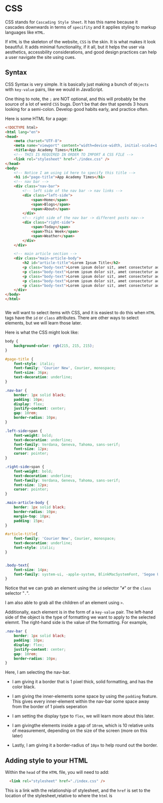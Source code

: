 # CSS

CSS stands for `Cascading Style Sheet`. It has this name because it cascades downwards in terms of `specifity` and it applies styling to markup languages like `HTML`.

If `HTML` is the skeleton of the website, `CSS` is the skin. It is what makes it look beautiful. It adds minimal functionality, if it all, but it helps the user via aesthetics, accessbility considerations, and good design practices can help a user navigate the site using cues.


## Syntax

CSS Syntax is very simple. It is basically just making a bunch of `Objects` with `key-value` pairs, like we would in JavaScript.

One thing to note, the `;` are NOT optional, and this will probably be the source of a lot of weird `CSS` bugs. Don't be that dev that spends 3 hours looking for a semi-colon. Develop good habits early, and practice often.


Here is some HTML for a page:

```html
<!DOCTYPE html>
<html lang="en">
<head>
    <meta charset="UTF-8">
    <meta name="viewport" content="width=device-width, initial-scale=1.0">
    <title>App Academy Times</title>
    <!-- THIS IS REQUIRED IN ORDER TO IMPORT A CSS FILE -->
    <link rel="stylesheet" href="./index.css" />
</head>
<body>
    <!-- Notice I am using id here to specify this title -->
    <h1 id="page-title">App Academy Times</h1>
    <!-- nav bar -->
    <div class="nav-bar">
        <!-- left side of the nav bar -> nav links -->
        <div class="left-side">
            <span>Home</span>
            <span>Blogs</span>
            <span>About</span>
        </div>
        <!-- right side of the nav bar -> different posts nav-->
        <div class="right-side">
            <span>Today</span>
            <span>This Week</span>
            <span>Weather</span>
        </div>
    </div>

    <!-- main article section -->
    <div class="main-article-body">
        <h2 id="article-title">Lorem Ipsum Title</h2>
        <p class="body-text">Lorem ipsum dolor sit, amet consectetur adipisicing elit. Assumenda ad, hic error iste officiis tempora aliquid aperiam harum itaque! Doloribus enim quod ut vero iste illo, veniam est eius! Maiores.</p>
        <p class="body-text">Lorem ipsum dolor sit, amet consectetur adipisicing elit. Assumenda ad, hic error iste officiis tempora aliquid aperiam harum itaque! Doloribus enim quod ut vero iste illo, veniam est eius! Maiores.</p>
        <p class="body-text">Lorem ipsum dolor sit, amet consectetur adipisicing elit. Assumenda ad, hic error iste officiis tempora aliquid aperiam harum itaque! Doloribus enim quod ut vero iste illo, veniam est eius! Maiores.</p>
        <p class="body-text">Lorem ipsum dolor sit, amet consectetur adipisicing elit. Assumenda ad, hic error iste officiis tempora aliquid aperiam harum itaque! Doloribus enim quod ut vero iste illo, veniam est eius! Maiores.</p>
        <p class="body-text">Lorem ipsum dolor sit, amet consectetur adipisicing elit. Assumenda ad, hic error iste officiis tempora aliquid aperiam harum itaque! Doloribus enim quod ut vero iste illo, veniam est eius! Maiores.</p>
    </div>
</body>
</html>



```


We will want to select items with CSS, and it is easiest to do this when `HTML` tags have the `id` or `class` attributes. There are other ways to select elements, but we will learn those later.


Here is what the CSS might look like:

```css
body {
    background-color: rgb(215, 215, 215);
}

#page-title {
    font-style: italic;
    font-family: 'Courier New', Courier, monospace;
    font-size: 36px;
    text-decoration: underline;
}

.nav-bar {
    border: 1px solid black;
    padding: 10px;
    display: flex;
    justify-content: center;
    gap: 10rem;
    border-radius: 10px;
}

.left-side>span {
    font-weight: bold;
    text-decoration: underline;
    font-family: Verdana, Geneva, Tahoma, sans-serif;
    font-size: 12px;
    cursor: pointer;
}

.right-side>span {
    font-weight: bold;
    text-decoration: underline;
    font-family: Verdana, Geneva, Tahoma, sans-serif;
    font-size: 12px;
    cursor: pointer;
}

.main-article-body {
    border: 1px solid black;
    border-radius: 10px;
    margin-top: 10px;
    padding: 15px;
}

#article-title{
    font-family: 'Courier New', Courier, monospace;
    text-decoration: underline;
    font-style: italic;
}


.body-text{
    font-size: 14px;
    font-family: system-ui, -apple-system, BlinkMacSystemFont, 'Segoe UI', Roboto, Oxygen, Ubuntu, Cantarell, 'Open Sans', 'Helvetica Neue', sans-serif;
}

```

Notice that we can grab an element using the `id` selector "`#`" or the `class` selector "`.`".

I am also able to grab all the children of an element using `>`.

Additionally, each element is in the form of a `key-value` pair. The left-hand side of the object is the type of formatting we want to apply to the selected elemnt. The right-hand side is the value of the formatting. For example,

```css
.nav-bar {
    border: 1px solid black;
    padding: 10px;
    display: flex;
    justify-content: center;
    gap: 10rem;
    border-radius: 10px;
}

```

Here, I am selecting the nav-bar.

- I am giving it a border that is 1 pixel thick, solid formatting, and has the color black.

- I am giving the inner-elements some space by using the `padding` feature. This gives every inner-element within the nav-bar some space away from the border of 1 pixels seperation

- I am setting the display type to `flex`, we will learn more about this later.


- I am givingthe elements inside a gap of `10rem`, which is 10 relative units of measurement, depending on the size of the screen (more on this later)

- Lastly, I am giving it a border-radius of `10px` to help round out the border.


## Adding style to your HTML

Within the `head` of the `HTML` file, you will need to add:

```html
  <link rel="stylesheet" href="./index.css" />

```

This is a link with the relationship of stylesheet, and the `href` is set to the location of the stylesheet,relative to where the `html` is
